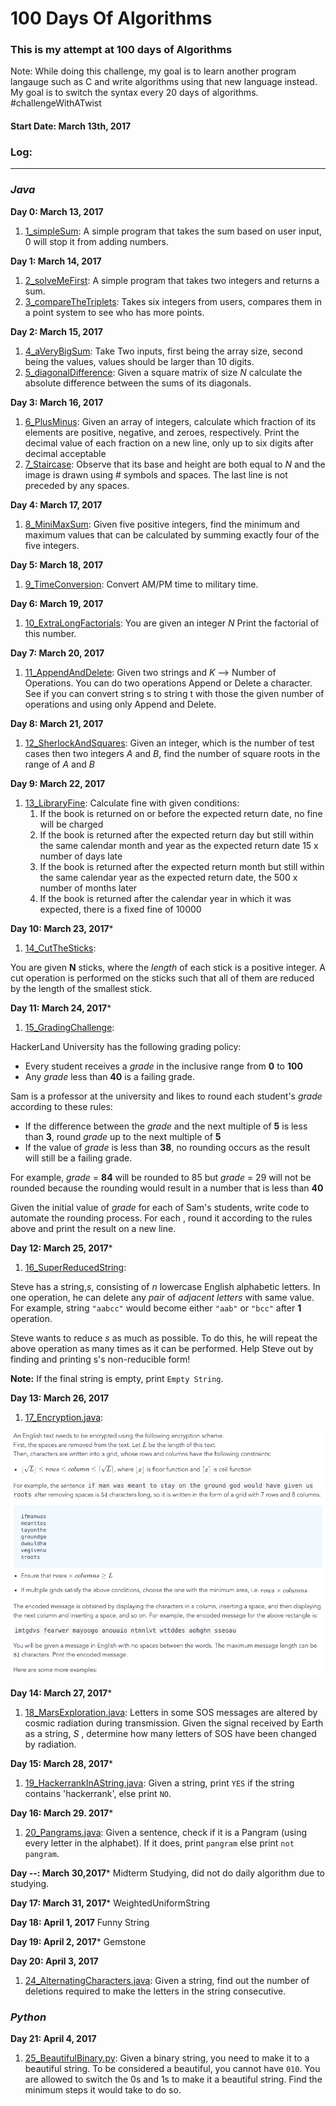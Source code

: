 # 100 Days Of Algorithms


### This is my attempt at 100 days of Algorithms 
Note: While doing this challenge, my goal is to learn another program langauge such as C and write algorithms using that new language instead. My goal is to switch the syntax every 20 days of algorithms. #challengeWithATwist

#### Start Date: March 13th, 2017

### Log:
- - - - 
### *Java*
**Day 0: March 13, 2017**

1. [1_simpleSum](https://github.com/wongandydev/100DaysOfAlgorithms/blob/master/Algorithms/1_simpleSum.java): A simple program that takes the sum based on user input, 0 will stop it from adding numbers.

**Day 1: March 14, 2017**

1. [2_solveMeFirst](https://github.com/wongandydev/100DaysOfAlgorithms/blob/master/Algorithms/2_solveMeFirst.java): A simple program that takes two integers and returns a sum.
2. [3_compareTheTriplets](https://github.com/wongandydev/100DaysOfAlgorithms/blob/master/Algorithms/3_compareTheTriplets.java): Takes six integers from users, compares them in a point system to see who has more points.

**Day 2: March 15, 2017**

1. [4_aVeryBigSum](https://github.com/wongandydev/100DaysOfAlgorithms/blob/master/Algorithms/4_aVeryBigSum.java): Take Two inputs, first being the array size, second being the values, values should be larger than 10 digits. 
2. [5_diagonalDifference](https://github.com/wongandydev/100DaysOfAlgorithms/blob/master/Algorithms/5_diagonalDifference.java): Given a square matrix of size *N* calculate the absolute difference between the sums of its diagonals.

**Day 3: March 16, 2017**

1. [6_PlusMinus](https://github.com/wongandydev/100DaysOfAlgorithms/blob/master/Algorithms/6_PlusMinus.java): Given an array of integers, calculate which fraction of its elements are positive, negative, and zeroes, respectively. Print the decimal value of each fraction on a new line, only up to six digits after decimal acceptable
2. [7_Staircase](https://github.com/wongandydev/100DaysOfAlgorithms/blob/master/Algorithms/7_Staircase.java): Observe that its base and height are both equal to <i>N</i> and the image is drawn using # symbols and spaces. The last line is not preceded by any spaces.

**Day 4: March 17, 2017**

1. [8_MiniMaxSum](https://github.com/wongandydev/100DaysOfAlgorithms/blob/master/Algorithms/8_MiniMaxSum.java): Given five positive integers, find the minimum and maximum values that can be calculated by summing exactly four of the five integers. 

**Day 5: March 18, 2017**

1. [9_TimeConversion](https://github.com/wongandydev/100DaysOfAlgorithms/blob/master/Algorithms/9_TimeConversion.java): Convert AM/PM time to military time.

**Day 6: March 19, 2017**

1. [10_ExtraLongFactorials](https://github.com/wongandydev/100DaysOfAlgorithms/blob/master/Algorithms/10_ExtraLongFactorials.java): You are given an integer *N* Print the factorial of this number.

**Day 7: March 20, 2017**

1. [11_AppendAndDelete](https://github.com/wongandydev/100DaysOfAlgorithms/blob/master/Algorithms/11_AppendAndDelete.java): Given two strings and *K* --> Number of Operations. You can do two operations Append or Delete a character. See if you can convert string s to string t with those the given number of operations and using only Append and Delete.

**Day 8: March 21, 2017**

1. [12_SherlockAndSquares](https://github.com/wongandydev/100DaysOfAlgorithms/blob/master/Algorithms/12_SherlockAndSquares.java): Given an integer, which is the number of test cases then two integers *A* and *B*, find the number of square roots in the range of *A* and *B*

**Day 9: March 22, 2017**

1. [13_LibraryFine](https://github.com/wongandydev/100DaysOfAlgorithms/blob/master/Algorithms/13_LibraryFine.java): Calculate fine with given conditions:
	1. If the book is returned on or before the expected return date, no fine will be charged
	2. If the book is returned after the expected return day but still within the same calendar month and year as the expected return date 15 x number of days late
	3. If the book is returned after the expected return month but still within the same calendar year as the expected return date, the 500 x number of months later
	4. If the book is returned after the calendar year in which it was expected, there is a fixed fine of 10000 

**Day 10: March 23, 2017***

1. [14_CutTheSticks](https://github.com/wongandydev/100DaysOfAlgorithms/blob/master/Algorithms/14_CutTheSticks.java):

You are given **N** sticks, where the *length* of each stick is a positive integer. A cut operation is performed on the sticks such that all of them are reduced by the length of the smallest stick.


**Day 11: March 24, 2017***

1. [15_GradingChallenge](https://github.com/wongandydev/100DaysOfAlgorithms/blob/master/Algorithms/15_GradingChallenge.java): 

HackerLand University has the following grading policy:

* Every student receives a *grade* in the inclusive range from **0** to **100**
* Any *grade* less than **40** is a failing grade.

Sam is a professor at the university and likes to round each student's *grade* according to these rules:

* If the difference between the *grade* and the next multiple of **5** is less than **3**, round *grade* up to the next multiple of **5**
* If the value of *grade* is less than **38**, no rounding occurs as the result will still be a failing grade.

For example, *grade* = **84** will be rounded to 85 but *grade* = 29 will not be rounded because the rounding would result in a number that is less than **40**

Given the initial value of *grade* for each of Sam's  students, write code to automate the rounding process. For each , round it according to the rules above and print the result on a new line.

**Day 12: March 25, 2017***

1. [16_SuperReducedString](https://github.com/wongandydev/100DaysOfAlgorithms/blob/master/Algorithms/16_SuperReducedString.java):

Steve has a string,*s*, consisting of *n* lowercase English alphabetic letters. In one operation, he can delete any *pair* of *adjacent letters* with same value. For example, string `"aabcc"` would become either `"aab"` or `"bcc"` after **1** operation.

Steve wants to reduce *s* as much as possible. To do this, he will repeat the above operation as many times as it can be performed. Help Steve out by finding and printing s's non-reducible form!

**Note:** If the final string is empty, print `Empty String`. 

**Day 13: March 26, 2017**

1. [17_Encryption.java](https://github.com/wongandydev/100DaysOfAlgorithms/blob/master/Algorithms/17_Encryption.java):

![](promptScreenshots/day13Prompt.png?raw=true)

**Day 14: March 27, 2017***

1. [18_MarsExploration.java](https://github.com/wongandydev/100DaysOfAlgorithms/blob/master/Algorithms/18_MarsExploration.java): Letters in some SOS messages are altered by cosmic radiation during transmission. Given the signal received by Earth as a string, *S* , determine how many letters of SOS have been changed by radiation.

**Day 15: March 28, 2017***

1. [19_HackerrankInAString.java](https://github.com/wongandydev/100DaysOfAlgorithms/blob/master/Algorithms/19_HackerrankInAString.java): Given a string, print `YES` if the string contains 'hackerrank', else print `NO`.

**Day 16: March 29. 2017***

1. [20_Pangrams.java](https://github.com/wongandydev/100DaysOfAlgorithms/blob/master/Algorithms/20_Pangrams.java): Given a sentence, check if it is a Pangram (using every letter in the alphabet). If it does, print `pangram` else print `not pangram`.

**Day --: March 30,2017***
Midterm Studying, did not do daily algorithm due to studying. 

**Day 17: March 31, 2017***
WeightedUniformString

**Day 18: April 1, 2017**
Funny String

**Day 19: April 2, 2017***
Gemstone

**Day 20: April 3, 2017**

1. [24_AlternatingCharacters.java](https://github.com/wongandydev/100DaysOfAlgorithms/blob/master/Algorithms/24_AlternatingCharacters.java): Given a string, find out the number of deletions required to make the letters in the string consecutive.

### *Python*

**Day 21: April 4, 2017**

1. [25_BeautifulBinary.py](https://github.com/wongandydev/100DaysOfAlgorithms/blob/master/Algorithms/25_BeautifulBinary.py): Given a binary string, you need to make it to a beautiful string. To be considered a beautiful, you cannot have `010`. You are allowed to switch the 0s and 1s to make it a beautiful string. Find the minimum steps it would take to do so.  
